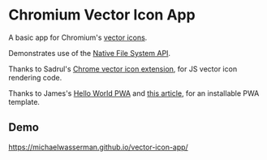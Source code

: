 # Chromium Vector Icon App
A basic app for Chromium's [vector icons](https://chromium.googlesource.com/chromium/src/+/master/components/vector_icons/README.md).

Demonstrates use of the [Native File System API](https://wicg.github.io/native-file-system).

Thanks to Sadrul's [Chrome vector icon extension](https://github.com/sadrulhc/vector-icons), for JS vector icon rendering code.

Thanks to James's [Hello World PWA](https://github.com/jamesjohnson280/hello-pwa) and [this article](https://medium.com/james-johnson/a-simple-progressive-web-app-tutorial-f9708e5f2605), for an installable PWA template.

## Demo
https://michaelwasserman.github.io/vector-icon-app/

